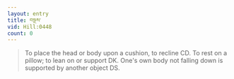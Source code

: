 ```yaml
---
layout: entry
title: བསྔས་
vid: Hill:0448
count: 0
---
```

> To place the head or body upon a cushion, to recline CD\. To rest on a pillow; to lean on or support DK\. One's own body not falling down is supported by another object DS\.


